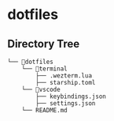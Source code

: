 # dotfiles

## Directory Tree

```
└── 📁dotfiles
    └── 📁terminal
        ├── .wezterm.lua
        ├── starship.toml
    └── 📁vscode
        ├── keybindings.json
        ├── settings.json
    └── README.md
```